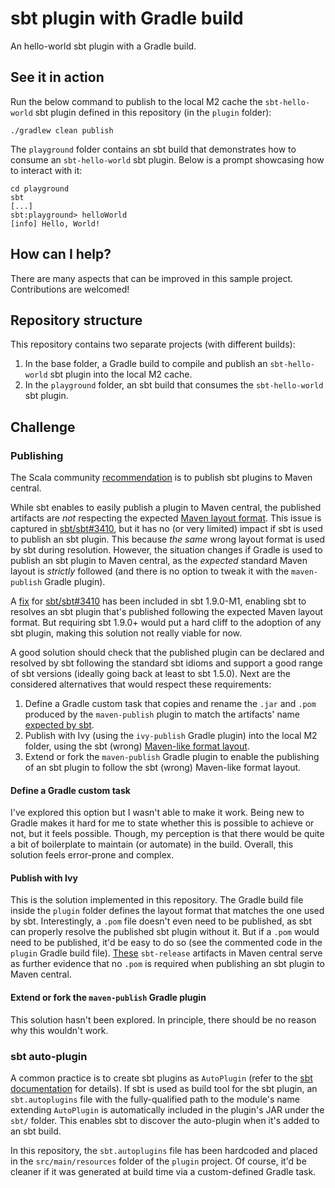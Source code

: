 # sbt plugin with Gradle build

An hello-world sbt plugin with a Gradle build.

## See it in action

Run the below command to publish to the local M2 cache the `sbt-hello-world` sbt plugin defined in this repository (in the `plugin` folder):

    ./gradlew clean publish

The `playground` folder contains an sbt build that demonstrates how to consume an `sbt-hello-world` sbt plugin. Below is a prompt showcasing how to interact with it:

    cd playground
    sbt
    [...]
    sbt:playground> helloWorld
    [info] Hello, World!

## How can I help?

There are many aspects that can be improved in this sample project. Contributions are welcomed!

## Repository structure

This repository contains two separate projects (with different builds):

1. In the base folder, a Gradle build to compile and publish an `sbt-hello-world` sbt plugin into the local M2 cache.
2. In the `playground` folder, an sbt build that consumes the `sbt-hello-world` sbt plugin.

## Challenge

### Publishing

The Scala community [recommendation](https://www.scala-lang.org/blog/2023/04/20/sbt-plugins-community-repository.html#:~:text=Historically%2C%20sbt%20plugins%20used%20to,release%20notes%20of%20sbt%201.5.) is to publish sbt plugins to Maven central.

While sbt enables to easily publish a plugin to Maven central, the published artifacts are _not_ respecting the expected [Maven layout format](https://maven.apache.org/repository/layout.html). This issue is captured in [sbt/sbt#3410](https://github.com/sbt/sbt/issues/3410), but it has no (or very limited) impact if sbt is used to publish an sbt plugin. This because _the same_ wrong layout format is used by sbt during resolution. However, the situation changes if Gradle is used to publish an sbt plugin to Maven central, as the _expected_ standard Maven layout is *strictly* followed (and there is no option to tweak it with the `maven-publish` Gradle plugin).

A [fix](https://github.com/sbt/sbt/pull/7096) for [sbt/sbt#3410](https://github.com/sbt/sbt/issues/3410) has been included in sbt 1.9.0-M1, enabling sbt to resolves an sbt plugin that's published following the expected Maven layout format. But requiring sbt 1.9.0+ would put a hard cliff to the adoption of any sbt plugin, making this solution not really viable for now.

A good solution should check that the published plugin can be declared and resolved by sbt following the standard sbt idioms and support a good range of sbt versions (ideally going back at least to sbt 1.5.0). Next are the considered alternatives that would respect these requirements:

1. Define a Gradle custom task that copies and rename the `.jar` and `.pom` produced by the `maven-publish` plugin to match the artifacts' name [expected by sbt](https://github.com/sbt/librarymanagement/blob/develop/core/src/main/scala/sbt/librarymanagement/ResolverExtra.scala#L387-L388).
2. Publish with Ivy (using the `ivy-publish` Gradle plugin) into the local M2 folder, using the sbt (wrong) [Maven-like format layout](https://github.com/sbt/librarymanagement/blob/develop/core/src/main/scala/sbt/librarymanagement/ResolverExtra.scala#L387-L388).
3. Extend or fork the `maven-publish` Gradle plugin to enable the publishing of an sbt plugin to follow the sbt (wrong) Maven-like format layout.

#### Define a Gradle custom task

I've explored this option but I wasn't able to make it work. Being new to Gradle makes it hard for me to state whether this is possible to achieve or not, but it feels possible. Though, my perception is that there would be quite a bit of boilerplate to maintain (or automate) in the build. Overall, this solution feels error-prone and complex.

#### Publish with Ivy

This is the solution implemented in this repository. The Gradle build file inside the `plugin` folder defines the layout format that matches the one used by sbt. Interestingly, a `.pom` file doesn't even need to be published, as sbt can properly resolve the published sbt plugin without it. But if a `.pom` would need to be published, it'd be easy to do so (see the commented code in the `plugin` Gradle build file). [These](https://repo1.maven.org/maven2/com/github/sbt/sbt-release_2.12_1.0/1.0.14/) `sbt-release` artifacts in Maven central serve as further evidence that no `.pom` is required when publishing an sbt plugin to Maven central.

#### Extend or fork the `maven-publish` Gradle plugin

This solution hasn't been explored. In principle, there should be no reason why this wouldn't work.

### sbt auto-plugin

A common practice is to create sbt plugins as `AutoPlugin` (refer to the [sbt documentation](https://www.scala-sbt.org/1.x/docs/Plugins.html#Creating+an+auto+plugin) for details). If sbt is used as build tool for the sbt plugin, an `sbt.autoplugins` file with the fully-qualified path to the module's name extending `AutoPlugin` is automatically included in the plugin's JAR under the `sbt/` folder. This enables sbt to discover the auto-plugin when it's added to an sbt build.

In this repository, the `sbt.autoplugins` file has been hardcoded and placed in the `src/main/resources` folder of the `plugin` project. Of course, it'd be cleaner if it was generated at build time via a custom-defined Gradle task.
